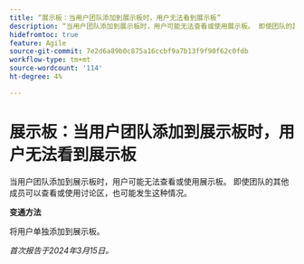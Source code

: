 ```yaml
---
title: “展示板：当用户团队添加到展示板时，用户无法看到展示板”
description: “当用户团队添加到展示板时，用户可能无法查看或使用展示板。 即使团队的其他成员可以查看或使用讨论区，也可能发生这种情况。 有变通方法可用。"
hidefromtoc: true
feature: Agile
source-git-commit: 7e2d6a89b0c875a16ccbf9a7b13f9f90f62c0fdb
workflow-type: tm+mt
source-wordcount: '114'
ht-degree: 4%

---
```



# 展示板：当用户团队添加到展示板时，用户无法看到展示板

当用户团队添加到展示板时，用户可能无法查看或使用展示板。 即使团队的其他成员可以查看或使用讨论区，也可能发生这种情况。

**变通方法**

将用户单独添加到展示板。

_首次报告于2024年3月15日。_
